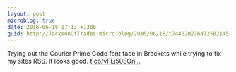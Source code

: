 ```yaml
---
layout: post
microblog: true
date: 2016-06-18 17:13 +1300
guid: http://JacksonOfTrades.micro.blog/2016/06/18/t744020276472582145.html
---
```

Trying out the Courier Prime Code font face in Brackets while trying to fix my sites RSS. It looks good. [t.co/vFLj50EOn...](https://t.co/vFLj50EOnA)
